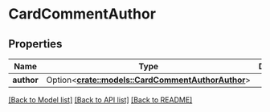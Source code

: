 # CardCommentAuthor

## Properties

Name | Type | Description | Notes
------------ | ------------- | ------------- | -------------
**author** | Option<[**crate::models::CardCommentAuthorAuthor**](CardCommentAuthor_author.md)> |  | [optional]

[[Back to Model list]](../README.md#documentation-for-models) [[Back to API list]](../README.md#documentation-for-api-endpoints) [[Back to README]](../README.md)


